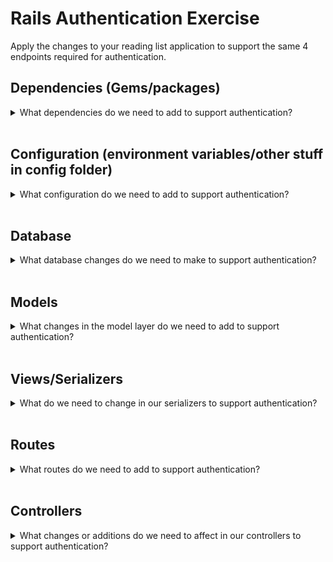 # Rails Authentication Exercise

Apply the changes to your reading list application to support the same 4 endpoints required for authentication.
## Dependencies (Gems/packages)
<details>
  <summary>
    What dependencies do we need to add to support authentication?
  </summary>
  <hr/>

  We need bcrypt so that we can store encrypted (salted and hashed) versions of our users passwords instead of storing passwords in plain text:

  ```bash
  bundle add bcrypt
  ```

  <hr/>

</details>
<br/>


## Configuration (environment variables/other stuff in config folder)
<details>
  <summary>
    What configuration do we need to add to support authentication?
  </summary>
  <hr/>

  We need to tell rails that we want session cookies. To do that, we'll add the following to the config block in `config/application.rb`
  ```rb
  config.middleware.use ActionDispatch::Cookies
  config.middleware.use ActionDispatch::Session::CookieStore

  # Use SameSite=Strict for all cookies to help protect against CSRF
  config.action_dispatch.cookies_same_site_protection = :strict
  ```
  We'll also need to include the middleware within the `ApplicationController`

  ```rb
  class ApplicationController < ActionController::API
    include ActionController::Cookies
    # ...
  end

  ```

  <hr/>

</details>
<br/>



## Database

<details>
  <summary>
    What database changes do we need to make to support authentication?
  </summary>
  <hr/>

  We need a `password_digest` column in our `users` table to store our users' encrypted passwords.

  ```bash
  rails g migration AddPasswordDigestToUsers password_digest
  ```

  ```bash
  rails db:migrate
  ```

  <hr/>

</details>
<br/>



## Models
<details>
  <summary>
    What changes in the model layer do we need to add to support authentication?
  </summary>
  <hr/>

  - We need to add a uniqueness validation for username (and email) So we can consistently find the right user for authentication
  - We need to add the `has_secure_password` macro to the model to implement the `authenticate` and `password=` methods used in login & signup actions respectively

  <hr/>

</details>
<br/>

## Views/Serializers
<details>
  <summary>
    What do we need to change in our serializers to support authentication?
  </summary>
  <hr/>

  - We'll want a `UserSerializer` that returns only the `id`, `username`, and `email`

  <hr/>

</details>
<br/>


## Routes

<details>
  <summary>
    What routes do we need to add to support authentication?
  </summary>
  <hr/>

  ```rb
  get "/me", to: "users#show"
  post "/signup", to: "users#create"
  post "/login", to: "sessions#create"
  delete "/logout", to: "sessions#destroy"
  ```

  <hr/>

</details>
<br/>



## Controllers

<details>
  <summary>
    What changes or additions do we need to affect in our controllers to support authentication?
  </summary>
  <hr/>

  We'll need actions for:
  - `users#show` - for rendering the currently logged in user as json
  - `users#create` - for handling the signup form submission and rendering the newly created user as json (while logging them in)
  - `sessions#create` - for handling the login form submission and rendering the newly logged in user as json
  - `sessions#destroy` - for handling logout and removing the user_id from the session cookie

  We'll also need to 
  - change the `current_user` method so that it makes use of the `user_id` stored in the session cookie sent from the browser. This will allow us to login as different users and have our application recognize user's requests by reading the `user_id` out of the cookie and returning the associated user.


  <hr/>

</details>
<br/>